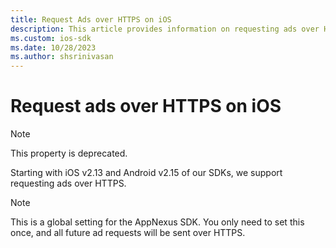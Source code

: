 ```yaml
---
title: Request Ads over HTTPS on iOS
description: This article provides information on requesting ads over HTTPS on iOS.
ms.custom: ios-sdk
ms.date: 10/28/2023
ms.author: shsrinivasan
---
```


# Request ads over HTTPS on iOS

> [!NOTE]
> This property is deprecated.

Starting with iOS v2.13 and Android v2.15 of our SDKs, we support requesting ads over HTTPS.

> [!NOTE]
> This is a global setting for the AppNexus SDK. You only need to set this once, and all future ad requests will be sent over HTTPS.
